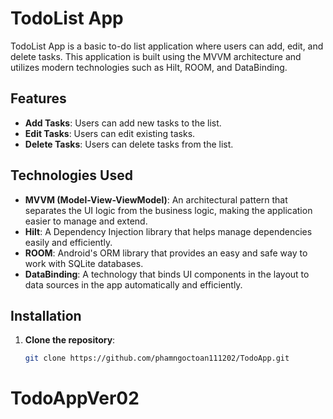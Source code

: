 # TodoList App

TodoList App is a basic to-do list application where users can add, edit, and delete tasks. This application is built using the MVVM architecture and utilizes modern technologies such as Hilt, ROOM, and DataBinding.

## Features

- **Add Tasks**: Users can add new tasks to the list.
- **Edit Tasks**: Users can edit existing tasks.
- **Delete Tasks**: Users can delete tasks from the list.

## Technologies Used

- **MVVM (Model-View-ViewModel)**: An architectural pattern that separates the UI logic from the business logic, making the application easier to manage and extend.
- **Hilt**: A Dependency Injection library that helps manage dependencies easily and efficiently.
- **ROOM**: Android's ORM library that provides an easy and safe way to work with SQLite databases.
- **DataBinding**: A technology that binds UI components in the layout to data sources in the app automatically and efficiently.

## Installation

1. **Clone the repository**:
   ```sh
   git clone https://github.com/phamngoctoan111202/TodoApp.git
# TodoAppVer02
